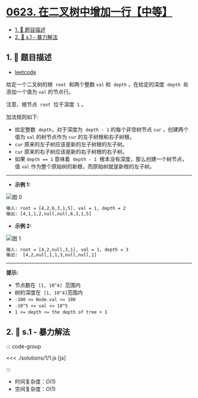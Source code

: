 # [0623. 在二叉树中增加一行【中等】](https://github.com/tnotesjs/TNotes.leetcode/tree/main/notes/0623.%20%E5%9C%A8%E4%BA%8C%E5%8F%89%E6%A0%91%E4%B8%AD%E5%A2%9E%E5%8A%A0%E4%B8%80%E8%A1%8C%E3%80%90%E4%B8%AD%E7%AD%89%E3%80%91)

<!-- region:toc -->

- [1. 📝 题目描述](#1--题目描述)
- [2. 🎯 s.1 - 暴力解法](#2--s1---暴力解法)

<!-- endregion:toc -->

## 1. 📝 题目描述

- [leetcode](https://leetcode.cn/problems/add-one-row-to-tree/)

给定一个二叉树的根  `root`  和两个整数 `val` 和  `depth` ，在给定的深度  `depth`  处添加一个值为 `val` 的节点行。

注意，根节点  `root`  位于深度  `1` 。

加法规则如下:

- 给定整数  `depth`，对于深度为  `depth - 1` 的每个非空树节点 `cur` ，创建两个值为 `val` 的树节点作为 `cur` 的左子树根和右子树根。
- `cur` 原来的左子树应该是新的左子树根的左子树。
- `cur` 原来的右子树应该是新的右子树根的右子树。
- 如果 `depth == 1` 意味着  `depth - 1`  根本没有深度，那么创建一个树节点，值 `val` 作为整个原始树的新根，而原始树就是新根的左子树。

---

- **示例 1:**

![图 0](https://cdn.jsdelivr.net/gh/tnotesjs/imgs@main/2025-09-15-12-08-50.png)

```txt
输入: root = [4,2,6,3,1,5], val = 1, depth = 2
输出: [4,1,1,2,null,null,6,3,1,5]
```

- **示例 2:**

![图 1](https://cdn.jsdelivr.net/gh/tnotesjs/imgs@main/2025-09-15-12-08-55.png)

```txt
输入: root = [4,2,null,3,1], val = 1, depth = 3
输出:  [4,2,null,1,1,3,null,null,1]
```

---

**提示:**

- 节点数在  `[1, 10^4]`  范围内
- 树的深度在  `[1, 10^4]`范围内
- `-100 <= Node.val <= 100`
- `-10^5 <= val <= 10^5`
- `1 <= depth <= the depth of tree + 1`

## 2. 🎯 s.1 - 暴力解法

::: code-group

<<< ./solutions/1/1.js [js]

:::

- 时间复杂度：$O(1)$
- 空间复杂度：$O(1)$
